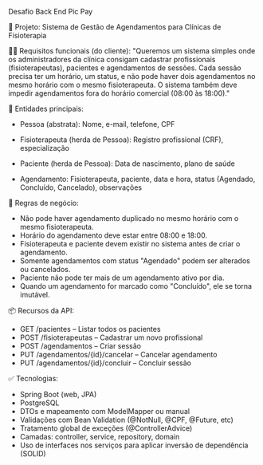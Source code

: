 Desafio Back End Pic Pay

💼 Projeto: Sistema de Gestão de Agendamentos para Clínicas de Fisioterapia

🧑‍💼 Requisitos funcionais (do cliente):
"Queremos um sistema simples onde os administradores da clínica consigam cadastrar profissionais (fisioterapeutas), pacientes e agendamentos de sessões.
Cada sessão precisa ter um horário, um status, e não pode haver dois agendamentos no mesmo horário com o mesmo fisioterapeuta.
O sistema também deve impedir agendamentos fora do horário comercial (08:00 às 18:00)."

🧱 Entidades principais:

- Pessoa (abstrata): 
Nome, e-mail, telefone, CPF

- Fisioterapeuta (herda de Pessoa): 
Registro profissional (CRF), especialização

- Paciente (herda de Pessoa): 
Data de nascimento, plano de saúde

- Agendamento: 
Fisioterapeuta, paciente, data e hora, status (Agendado, Concluído, Cancelado), observações

📜 Regras de negócio:
- Não pode haver agendamento duplicado no mesmo horário com o mesmo fisioterapeuta.
- Horário do agendamento deve estar entre 08:00 e 18:00.
- Fisioterapeuta e paciente devem existir no sistema antes de criar o agendamento.
- Somente agendamentos com status "Agendado" podem ser alterados ou cancelados.
- Paciente não pode ter mais de um agendamento ativo por dia.
- Quando um agendamento for marcado como "Concluído", ele se torna imutável.

📦 Recursos da API:
- GET /pacientes – Listar todos os pacientes
- POST /fisioterapeutas – Cadastrar um novo profissional
- POST /agendamentos – Criar sessão
- PUT /agendamentos/{id}/cancelar – Cancelar agendamento
- PUT /agendamentos/{id}/concluir – Concluir sessão

✅ Tecnologias:
- Spring Boot (web, JPA)
- PostgreSQL
- DTOs e mapeamento com ModelMapper ou manual
- Validações com Bean Validation (@NotNull, @CPF, @Future, etc)
- Tratamento global de exceções (@ControllerAdvice)
- Camadas: controller, service, repository, domain
- Uso de interfaces nos serviços para aplicar inversão de dependência (SOLID)

